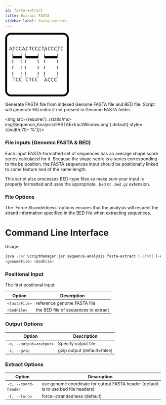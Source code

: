 ```yaml
---
id: fasta-extract
title: Extract FASTA
sidebar_label: fasta-extract
---
```


![fasta-extract](/../static/icons/Sequence_Analysis/FASTAExtract_square.svg)

Generate FASTA file from indexed Genome FASTA file and BED file. Script will generate FAI index if not present in Genome FASTA folder.

<img src={require('/../static/md-img/Sequence_Analysis/FASTAExtractWindow.png').default} style={{width:70+'%'}}/>

### File inputs (Genomic FASTA & BED)
Each input FASTA-formatted set of sequences has an average shape score series calculated for it. Because the shape score is a series corresponding to the bp position, the FASTA sequences input should be positionally linked to some feature and of the same length.

This script also processes BED-type files so make sure your input is properly formatted and uses the appropriate `.bed` or `.bed.gz` extension.

### File Options 
The 'Force Strandedness' options ensures that the analysis will respect the strand information specified in the BED file when extracting sequences.


# Command Line Interface

Usage:
```bash
java -jar ScriptManager.jar sequence-analysis fasta-extract [-cfhV] [-o=<output>]
<genomeFile> <bedFile>
```

### Positional Input

The first positional input

| Option | Description |
| ------ | ----------- |   
| `<fastaFile>` | reference genome FASTA file |
| `<bedFile>` | the BED file of sequences to extract |


### Output Options

| Option | Description |
| ------ | ----------- |
| `-o, --output=<output>` | Specify output file |
| `-z, --gzip`            | gzip output (default=false) |


### Extract Options

| Option | Description |
| ------ | ----------- |
| `-c, --coord-header` | use genome coordinate for output FASTA header (default is to use bed file headers) |
| `-f, --force` | force-strandedness (default) |

[fasta-format]:/docs/Guides/Getting-Started/file-formats#fasta
